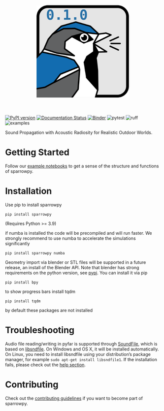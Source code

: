 <h1 align="center">
<img src="https://github.com/sparrow-acoustics/sparrowpy/raw/icon_updates/docs/_static/logo.svg" width="300">
</h1><br>

[![PyPI version](https://badge.fury.io/py/sparrowpy.svg)](https://badge.fury.io/py/sparrowpy)
[![Documentation Status](https://readthedocs.org/projects/sparrowpy/badge/?version=latest)](https://sparrowpy.readthedocs.io/en/latest/?badge=latest)
[![Binder](https://mybinder.org/badge_logo.svg)](https://mybinder.org/v2/gh/sparrow-acoustics/sparrowpy/main?urlpath=%2Fdoc%2Ftree%2Fexamples%2Ffast_radiosity.ipynb)
![pytest](https://github.com/sparrow-acoustics/sparrowpy/actions/workflows/tests.yml/badge.svg)
![ruff](https://github.com/sparrow-acoustics/sparrowpy/actions/workflows/ruff.yml/badge.svg)
![examples](https://github.com/sparrow-acoustics/sparrowpy/actions/workflows/test_examples.yml/badge.svg)

Sound Propagation with Acoustic Radiosity for Realistic Outdoor Worlds.

Getting Started
===============

Follow our [example notebooks](https://sparrowpy.readthedocs.io/en/latest/examples.html) to get a sense of the structure and functions of sparrowpy.

Installation
============

Use pip to install sparrowpy

    pip install sparrowpy

(Requires Python >= 3.9)

if numba is installed the code will be precompiled and will run faster. We strongly recommend to use numba to accelerate the simulations significantly

    pip install sparrowpy numba

Geometry import via blender or STL files will be supported in a future release, an install of the Blender API. Note that blender has strong requirements on the python version, see [pypi](https://pypi.org/project/bpy/). You can install it via pip

    pip install bpy

to show progress bars install tqdm

    pip install tqdm

by default these packages are not installed

Troubleshooting
===============

Audio file reading/writing in pyfar is supported through [SoundFile](https://python-soundfile.readthedocs.io), which is based on
[libsndfile](http://www.mega-nerd.com/libsndfile/). On Windows and OS X, it will be installed automatically.
On Linux, you need to install libsndfile using your distribution’s package manager, for example ``sudo apt-get install libsndfile1``.
If the installation fails, please check out the [help section](https://pyfar-gallery.readthedocs.io/en/latest/help).

Contributing
============

Check out the [contributing guidelines](https://sparrowpy.readthedocs.io/en/latest/contributing.html) if you want to become part of sparrowpy.
